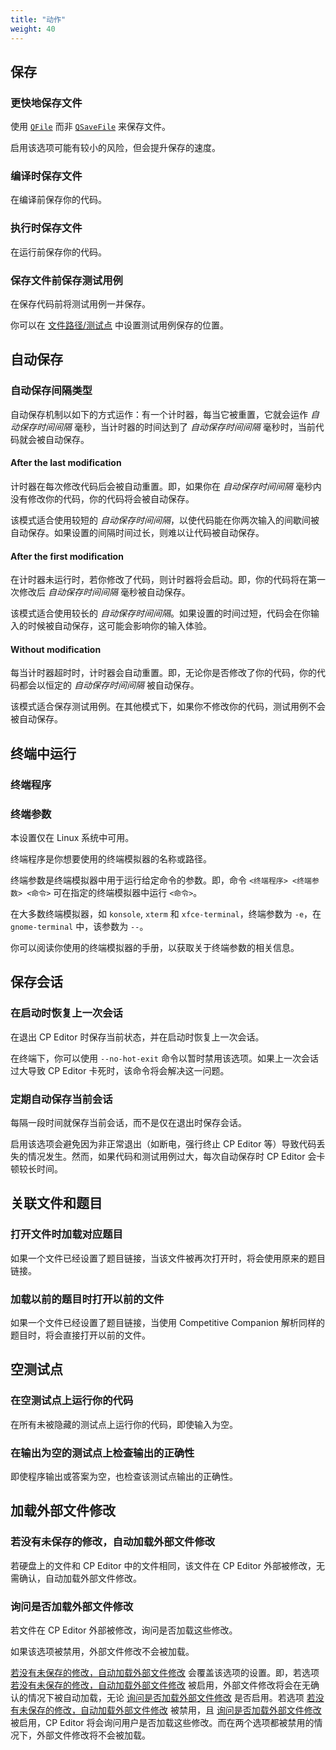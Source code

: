 ```yaml
---
title: "动作"
weight: 40
---
```


## 保存

### 更快地保存文件

使用 [`QFile`](https://doc.qt.io/qt-5/qfile.html) 而非 [`QSaveFile`](https://doc.qt.io/qt-5/qsavefile.html) 来保存文件。

启用该选项可能有较小的风险，但会提升保存的速度。

### 编译时保存文件

在编译前保存你的代码。

### 执行时保存文件

在运行前保存你的代码。

### 保存文件前保存测试用例

在保存代码前将测试用例一并保存。

你可以在 [文件路径/测试点](../file-path/_index.zh.md#测试点) 中设置测试用例保存的位置。

## 自动保存

### 自动保存间隔类型

自动保存机制以如下的方式运作：有一个计时器，每当它被重置，它就会运作 _自动保存时间间隔_ 毫秒，当计时器的时间达到了 _自动保存时间间隔_ 毫秒时，当前代码就会被自动保存。

#### After the last modification

计时器在每次修改代码后会被自动重置。即，如果你在 _自动保存时间间隔_ 毫秒内没有修改你的代码，你的代码将会被自动保存。

该模式适合使用较短的 _自动保存时间间隔_，以使代码能在你两次输入的间歇间被自动保存。如果设置的间隔时间过长，则难以让代码被自动保存。

#### After the first modification

在计时器未运行时，若你修改了代码，则计时器将会启动。即，你的代码将在第一次修改后 _自动保存时间间隔_ 毫秒被自动保存。

该模式适合使用较长的 _自动保存时间间隔_。如果设置的时间过短，代码会在你输入的时候被自动保存，这可能会影响你的输入体验。

#### Without modification

每当计时器超时时，计时器会自动重置。即，无论你是否修改了你的代码，你的代码都会以恒定的 _自动保存时间间隔_ 被自动保存。

该模式适合保存测试用例。在其他模式下，如果你不修改你的代码，测试用例不会被自动保存。

## 终端中运行

### 终端程序

### 终端参数

本设置仅在 Linux 系统中可用。

终端程序是你想要使用的终端模拟器的名称或路径。

终端参数是终端模拟器中用于运行给定命令的参数。即，命令 `<终端程序> <终端参数> <命令>` 可在指定的终端模拟器中运行 `<命令>`。

在大多数终端模拟器，如 `konsole`, `xterm` 和 `xfce-terminal`，终端参数为 `-e`，在 `gnome-terminal` 中，该参数为 `--`。

你可以阅读你使用的终端模拟器的手册，以获取关于终端参数的相关信息。

## 保存会话

### 在启动时恢复上一次会话

在退出 CP Editor 时保存当前状态，并在启动时恢复上一次会话。

在终端下，你可以使用 `--no-hot-exit` 命令以暂时禁用该选项。如果上一次会话过大导致 CP Editor 卡死时，该命令将会解决这一问题。

### 定期自动保存当前会话

每隔一段时间就保存当前会话，而不是仅在退出时保存会话。

启用该选项会避免因为非正常退出（如断电，强行终止 CP Editor 等）导致代码丢失的情况发生。然而，如果代码和测试用例过大，每次自动保存时 CP Editor 会卡顿较长时间。

## 关联文件和题目

### 打开文件时加载对应题目

如果一个文件已经设置了题目链接，当该文件被再次打开时，将会使用原来的题目链接。

### 加载以前的题目时打开以前的文件

如果一个文件已经设置了题目链接，当使用 Competitive Companion 解析同样的题目时，将会直接打开以前的文件。

## 空测试点

### 在空测试点上运行你的代码

在所有未被隐藏的测试点上运行你的代码，即使输入为空。

### 在输出为空的测试点上检查输出的正确性

即使程序输出或答案为空，也检查该测试点输出的正确性。

## 加载外部文件修改

### 若没有未保存的修改，自动加载外部文件修改

若硬盘上的文件和 CP Editor 中的文件相同，该文件在 CP Editor 外部被修改，无需确认，自动加载外部文件修改。

### 询问是否加载外部文件修改

若文件在 CP Editor 外部被修改，询问是否加载这些修改。

如果该选项被禁用，外部文件修改不会被加载。

[若没有未保存的修改，自动加载外部文件修改](#若没有未保存的修改，自动加载外部文件修改) 会覆盖该选项的设置。即，若选项 [若没有未保存的修改，自动加载外部文件修改](.#若没有未保存的修改，自动加载外部文件修改) 被启用，外部文件修改将会在无确认的情况下被自动加载，无论 [询问是否加载外部文件修改](.#询问是否加载外部文件修改) 是否启用。若选项 [若没有未保存的修改，自动加载外部文件修改](#若没有未保存的修改，自动加载外部文件修改) 被禁用，且 [询问是否加载外部文件修改](.#询问是否加载外部文件修改) 被启用，CP Editor 将会询问用户是否加载这些修改。而在两个选项都被禁用的情况下，外部文件修改将不会被加载。
